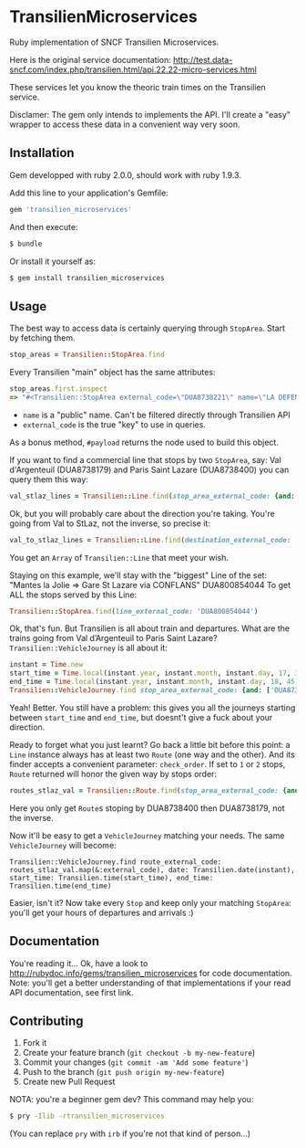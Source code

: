 # TransilienMicroservices

Ruby implementation of SNCF Transilien Microservices.

Here is the original service documentation: http://test.data-sncf.com/index.php/transilien.html/api.22.22-micro-services.html

These services let you know the theoric train times on the Transilien service.

Disclamer: The gem only intends to implements the API. I'll create a "easy" wrapper to access these data in a convenient way very soon.

## Installation

Gem developped with ruby 2.0.0, should work with ruby 1.9.3.

Add this line to your application's Gemfile:

```ruby
gem 'transilien_microservices'
````

And then execute:

```sh
$ bundle
```

Or install it yourself as:

```sh
$ gem install transilien_microservices
```

## Usage

The best way to access data is certainly querying through `StopArea`. Start by fetching them.

```ruby
stop_areas = Transilien::StopArea.find
```

Every Transilien "main" object has the same attributes:

```ruby
stop_areas.first.inspect
=> "#<Transilien::StopArea external_code=\"DUA8738221\" name=\"LA DEFENSE GRANDE ARCHE\" >"
```

* `name` is a "public" name. Can't be filtered directly through Transilien API
* `external_code` is the true "key" to use in queries.

As a bonus method, `#payload` returns the node used to build this object.

If you want to find a commercial line that stops by two `StopArea`, say: Val d'Argenteuil (DUA8738179) and Paris Saint Lazare (DUA8738400) you can query them this way:

```ruby
val_stlaz_lines = Transilien::Line.find(stop_area_external_code: {and: ['DUA8738400', 'DUA8738179']})
```

Ok, but you will probably care about the direction you're taking. You're going from Val to StLaz, not the inverse, so precise it:

```ruby
val_to_stlaz_lines = Transilien::Line.find(destination_external_code: 'DUA8738400', stop_area_external_code: 'DUA8738179')
```

You get an `Array` of `Transilien::Line` that meet your wish.

Staying on this example, we'll stay with the "biggest" Line of the set: "Mantes la Jolie => Gare St Lazare via CONFLANS" DUA800854044
To get ALL the stops served by this Line:

```ruby
Transilien::StopArea.find(line_external_code: 'DUA800854044')
```

Ok, that's fun. But Transilien is all about train and departures. What are the trains going from Val d’Argenteuil to Paris Saint Lazare? `Transilien::VehicleJourney` is all about it:

```ruby
instant = Time.new
start_time = Time.local(instant.year, instant.month, instant.day, 17, 30)
end_time = Time.local(instant.year, instant.month, instant.day, 18, 45)
Transilien::VehicleJourney.find stop_area_external_code: {and: ['DUA8738400', 'DUA8738179'], date: Transilien.date(instant), start_time: Transilien.time(start_time), end_time: Transilien.time(end_time) }
```

Yeah! Better. You still have a problem: this gives you all the journeys starting between `start_time` and `end_time`, but doesnt't give a fuck about your direction.

Ready to forget what you just learnt? Go back a little bit before this point: a `Line` instance always has at least two `Route` (one way and the other). And its finder accepts a convenient parameter: `check_order`. If set to `1` or `2` stops, `Route` returned will honor the given way by stops order:

```ruby
routes_stlaz_val = Transilien::Route.find(stop_area_external_code: {and:['DUA8738400','DUA8738179']}, check_order: 1)
```

Here you only get `Route`s stoping by DUA8738400 then DUA8738179, not the inverse.

Now it'll be easy to get a `VehicleJourney` matching your needs. The same `VehicleJourney` will become:

```
Transilien::VehicleJourney.find route_external_code: routes_stlaz_val.map(&:external_code), date: Transilien.date(instant), start_time: Transilien.time(start_time), end_time: Transilien.time(end_time)
```

Easier, isn't it? Now take every `Stop` and keep only your matching `StopArea`: you'll get your hours of departures and arrivals :)

## Documentation

You're reading it… Ok, have a look to http://rubydoc.info/gems/transilien_microservices for code documentation. Note: you'll get a better understanding of that implementations if your read API documentation, see first link.

## Contributing

1. Fork it
2. Create your feature branch (`git checkout -b my-new-feature`)
3. Commit your changes (`git commit -am 'Add some feature'`)
4. Push to the branch (`git push origin my-new-feature`)
5. Create new Pull Request

NOTA: you're a beginner gem dev? This command may help you: 

```sh
$ pry -Ilib -rtransilien_microservices 
```

(You can replace `pry` with `irb` if you're not that kind of person…)
